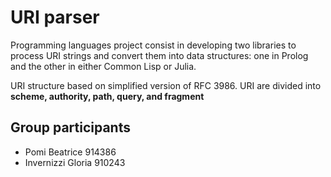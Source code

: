 # URI parser
Programming languages project consist in developing two libraries to process URI strings and convert them into data structures: one in Prolog and the other in either Common Lisp or Julia.

URI structure based on simplified version of RFC 3986.
URI are divided into **scheme, authority, path, query, and fragment**

## Group participants 
- Pomi Beatrice 914386
- Invernizzi Gloria 910243